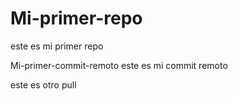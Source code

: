 # Mi-primer-repo
este es mi primer repo


Mi-primer-commit-remoto
este es mi commit remoto


este es otro pull
